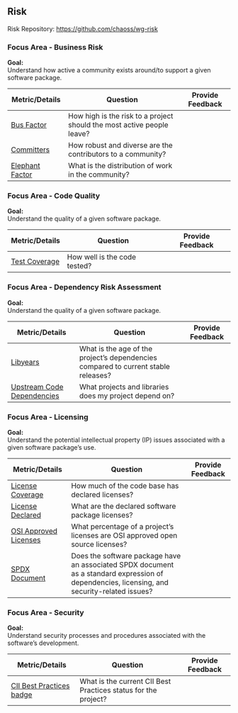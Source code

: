 ## Risk
Risk Repository: https://github.com/chaoss/wg-risk

### Focus Area - Business Risk

**Goal:**  
Understand how active a community exists around/to support a given software package.

<div>
<table>
  <thead><tr><th>Metric/Details</th><th>Question</th><th>Provide Feedback</th></tr></thead>
<tbody>
  <tr><td><a href="https://chaoss.community/metric-bus-factor/">Bus Factor</a></td><td>How high is the risk to a project should the most active people leave?</td><td></td></tr>
  <tr><td><a href="https://chaoss.community/metric-committers/">Committers</a></td><td>How robust and diverse are the contributors to a community?</td><td></td></tr>
  <tr><td><a href="https://chaoss.community/metric-elephant-factor/">Elephant Factor</a></td><td>What is the distribution of work in the community?</td><td></td></tr>
</tbody>
</table>
</div>

### Focus Area - Code Quality

**Goal:**  
Understand the quality of a given software package.

<div>
<table>
  <thead><tr><th>Metric/Details</th><th>Question</th><th>Provide Feedback</th></tr></thead>
<tbody>
  <tr><td><a href=" https://chaoss.community/metric-test-coverage/">Test Coverage</a></td><td>How well is the code tested?</td><td></td></tr>
</tbody>
</table>
</div>

### Focus Area - Dependency Risk Assessment

**Goal:**  
Understand the quality of a given software package.

<div>
<table>
  <thead><tr><th>Metric/Details</th><th>Question</th><th>Provide Feedback</th></tr></thead>
<tbody>
  <tr><td><a href="https://chaoss.community/metric-libyears/">Libyears</a></td><td>What is the age of the project’s dependencies compared to current stable releases?</td><td></td></tr>
    <tr><td><a href="https://chaoss.community/metric-upstream-code-dependencies/">Upstream Code Dependencies</a></td><td>What projects and libraries does my project depend on?</td><td></td></tr>
</tbody>
</table>
</div>

### Focus Area - Licensing

**Goal:**  
Understand the potential intellectual property (IP) issues associated with a given software package’s use.

<div>
<table>
  <thead><tr><th>Metric/Details</th><th>Question</th><th>Provide Feedback</th></tr></thead>
<tbody>
  <tr><td><a href="https://chaoss.community/metric-license-coverage/">License Coverage</a></td><td>How much of the code base has declared licenses?</td><td></td></tr>
  <tr><td><a href="https://chaoss.community/metric-license-declared/">License Declared</a></td><td>What are the declared software package licenses?</td><td></td></tr>
  <tr><td><a href="https://chaoss.community/metric-osi-approved-licenses/">OSI Approved Licenses</a></td><td>What percentage of a project’s licenses are OSI approved open source licenses?</td><td></td></tr>
  <tr><td><a href="https://chaoss.community/metric-spdx-document/">SPDX Document</a></td><td>Does the software package have an associated SPDX document as a standard expression of dependencies, licensing, and security-related issues?</td><td></td></tr>
</tbody>
</table>
</div>

### Focus Area - Security

**Goal:**  
Understand security processes and procedures associated with the software’s development.

<div>
<table>
  <thead><tr><th>Metric/Details</th><th>Question</th><th>Provide Feedback</th></tr></thead>
<tbody>
  <tr><td><a href="https://chaoss.community/metric-cii-best-practices-badge/">CII Best Practices badge</a></td><td>What is the current CII Best Practices status for the project?</td><td></td></tr>  
</tbody>
</table>
</div>
